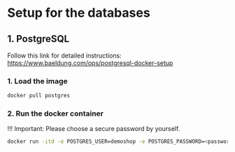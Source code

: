 # Setup for the databases

## 1. PostgreSQL

Follow this link for detailed instructions: https://www.baeldung.com/ops/postgresql-docker-setup

### 1. Load the image

```bash
docker pull postgres
```

### 2. Run the docker container

!!! Important: Please choose a secure password by yourself.

```bash
docker run -itd -e POSTGRES_USER=demoshop -e POSTGRES_PASSWORD=<password> -p 5432:5432 -v ./data:/var/lib/postgresql/data --name postgresql postgres
```